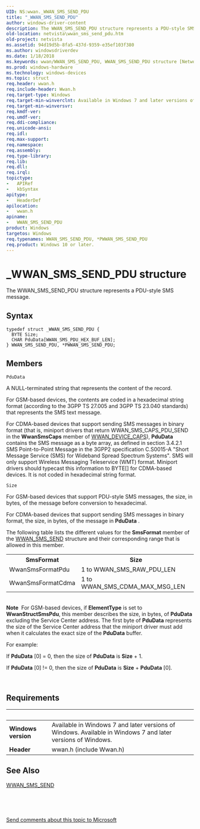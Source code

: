```yaml
---
UID: NS:wwan._WWAN_SMS_SEND_PDU
title: "_WWAN_SMS_SEND_PDU"
author: windows-driver-content
description: The WWAN_SMS_SEND_PDU structure represents a PDU-style SMS message.
old-location: netvista\wwan_sms_send_pdu.htm
old-project: netvista
ms.assetid: 94d19d5b-8fa5-437d-9359-e35ef103f380
ms.author: windowsdriverdev
ms.date: 1/18/2018
ms.keywords: wwan/WWAN_SMS_SEND_PDU, WWAN_SMS_SEND_PDU structure [Network Drivers Starting with Windows Vista], WwanRef_5994a030-78ea-42c2-913a-1b2a9fcc2ea4.xml, netvista.wwan_sms_send_pdu, wwan/PWWAN_SMS_SEND_PDU, WWAN_SMS_SEND_PDU, *PWWAN_SMS_SEND_PDU, PWWAN_SMS_SEND_PDU, _WWAN_SMS_SEND_PDU, PWWAN_SMS_SEND_PDU structure pointer [Network Drivers Starting with Windows Vista]
ms.prod: windows-hardware
ms.technology: windows-devices
ms.topic: struct
req.header: wwan.h
req.include-header: Wwan.h
req.target-type: Windows
req.target-min-winverclnt: Available in Windows 7 and later versions of Windows.
req.target-min-winversvr: 
req.kmdf-ver: 
req.umdf-ver: 
req.ddi-compliance: 
req.unicode-ansi: 
req.idl: 
req.max-support: 
req.namespace: 
req.assembly: 
req.type-library: 
req.lib: 
req.dll: 
req.irql: 
topictype:
-	APIRef
-	kbSyntax
apitype:
-	HeaderDef
apilocation:
-	wwan.h
apiname:
-	WWAN_SMS_SEND_PDU
product: Windows
targetos: Windows
req.typenames: WWAN_SMS_SEND_PDU, *PWWAN_SMS_SEND_PDU
req.product: Windows 10 or later.
---
```


# _WWAN_SMS_SEND_PDU structure
The WWAN_SMS_SEND_PDU structure represents a PDU-style SMS message.

## Syntax
````
typedef struct _WWAN_SMS_SEND_PDU {
  BYTE Size;
  CHAR PduData[WWAN_SMS_PDU_HEX_BUF_LEN];
} WWAN_SMS_SEND_PDU, *PWWAN_SMS_SEND_PDU;
````

## Members


`PduData`

A NULL-terminated string that represents the content of the record.
     

For GSM-based devices, the contents are coded in a hexadecimal string format (according to the 3GPP
     TS 27.005 and 3GPP TS 23.040 standards) that represents the SMS text message.

For CDMA-based devices that support sending SMS messages in binary format (that is, miniport drivers
     that return WWAN_SMS_CAPS_PDU_SEND in the 
     <b>WwanSmsCaps</b> member of 
     <a href="..\wwan\ns-wwan-_wwan_device_caps.md">WWAN_DEVICE_CAPS</a>), 
     <b>PduData</b> contains the SMS message as a byte array, as defined in section 3.4.2.1 SMS Point-to-Point
     Message in the 3GPP2 specification C.S0015-A "Short Message Service (SMS) for Wideband Spread Spectrum
     Systems". SMS will only support Wireless Messaging Teleservice (WMT) format. Miniport drivers should
     typecast this information to BYTE[] for CDMA-based devices. It is not coded in hexadecimal string
     format.

`Size`

For GSM-based devices that support PDU-style SMS messages, the size, in bytes, of the message
     before conversion to hexadecimal.
     

For CDMA-based devices that support sending SMS messages in binary format, the size, in bytes, of the
     message in 
     <b>PduData</b> .

The following table lists the different values for the 
     <b>SmsFormat</b> member of the 
     <a href="..\wwan\ns-wwan-_wwan_sms_send.md">WWAN_SMS_SEND</a> structure and their
     corresponding range that is allowed in this member.

<table>
<tr>
<th>SmsFormat</th>
<th>Size</th>
</tr>
<tr>
<td>
WwanSmsFormatPdu

</td>
<td>
1 to WWAN_SMS_RAW_PDU_LEN

</td>
</tr>
<tr>
<td>
WwanSmsFormatCdma

</td>
<td>
1 to WWAN_SMS_CDMA_MAX_MSG_LEN

</td>
</tr>
</table>
 

<div class="alert"><b>Note</b>  For GSM-based devices, if 
     <b>ElementType</b> is set to 
     <b>WwanStructSmsPdu</b>, this member describes the size, in bytes, of 
     <b>PduData</b> excluding the Service Center address. The first byte of 
     <b>PduData</b> represents the size of the Service Center address that the miniport driver must add when
     it calculates the exact size of the 
     <b>PduData</b> buffer.
     <p class="note">For example:

<p class="note">If 
     <b>PduData</b> [0] = 0, then the size of 
     <b>PduData</b> is 
     <b>Size</b> + 1.

<p class="note">If 
     <b>PduData</b> [0] != 0, then the size of 
     <b>PduData</b> is 
     <b>Size</b> + 
     <b>PduData</b> [0].

</div>
<div> </div>


## Requirements
| &nbsp; | &nbsp; |
| ---- |:---- |
| **Windows version** | Available in Windows 7 and later versions of Windows. Available in Windows 7 and later versions of Windows. |
| **Header** | wwan.h (include Wwan.h) |

## See Also

<a href="..\wwan\ns-wwan-_wwan_sms_send.md">WWAN_SMS_SEND</a>



 

 

<a href="mailto:wsddocfb@microsoft.com?subject=Documentation%20feedback [netvista\netvista]:%20WWAN_SMS_SEND_PDU structure%20 RELEASE:%20(1/18/2018)&amp;body=%0A%0APRIVACY STATEMENT%0A%0AWe use your feedback to improve the documentation. We don't use your email address for any other purpose, and we'll remove your email address from our system after the issue that you're reporting is fixed. While we're working to fix this issue, we might send you an email message to ask for more info. Later, we might also send you an email message to let you know that we've addressed your feedback.%0A%0AFor more info about Microsoft's privacy policy, see http://privacy.microsoft.com/en-us/default.aspx." title="Send comments about this topic to Microsoft">Send comments about this topic to Microsoft</a>